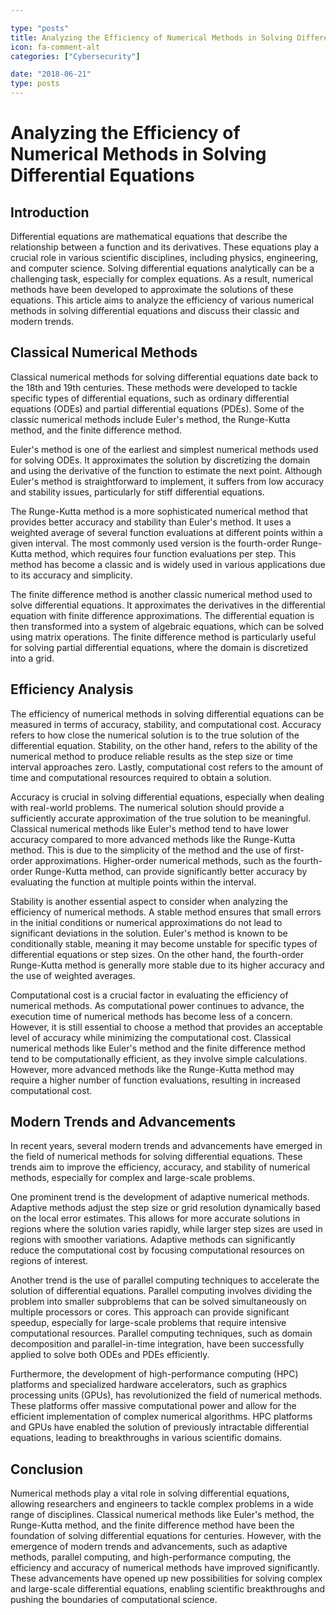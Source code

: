 ```yaml
---

type: "posts"
title: Analyzing the Efficiency of Numerical Methods in Solving Differential Equations
icon: fa-comment-alt
categories: ["Cybersecurity"]

date: "2018-06-21"
type: posts
---
```



# Analyzing the Efficiency of Numerical Methods in Solving Differential Equations

## Introduction

Differential equations are mathematical equations that describe the relationship between a function and its derivatives. These equations play a crucial role in various scientific disciplines, including physics, engineering, and computer science. Solving differential equations analytically can be a challenging task, especially for complex equations. As a result, numerical methods have been developed to approximate the solutions of these equations. This article aims to analyze the efficiency of various numerical methods in solving differential equations and discuss their classic and modern trends.

## Classical Numerical Methods

Classical numerical methods for solving differential equations date back to the 18th and 19th centuries. These methods were developed to tackle specific types of differential equations, such as ordinary differential equations (ODEs) and partial differential equations (PDEs). Some of the classic numerical methods include Euler's method, the Runge-Kutta method, and the finite difference method.

Euler's method is one of the earliest and simplest numerical methods used for solving ODEs. It approximates the solution by discretizing the domain and using the derivative of the function to estimate the next point. Although Euler's method is straightforward to implement, it suffers from low accuracy and stability issues, particularly for stiff differential equations.

The Runge-Kutta method is a more sophisticated numerical method that provides better accuracy and stability than Euler's method. It uses a weighted average of several function evaluations at different points within a given interval. The most commonly used version is the fourth-order Runge-Kutta method, which requires four function evaluations per step. This method has become a classic and is widely used in various applications due to its accuracy and simplicity.

The finite difference method is another classic numerical method used to solve differential equations. It approximates the derivatives in the differential equation with finite difference approximations. The differential equation is then transformed into a system of algebraic equations, which can be solved using matrix operations. The finite difference method is particularly useful for solving partial differential equations, where the domain is discretized into a grid.

## Efficiency Analysis

The efficiency of numerical methods in solving differential equations can be measured in terms of accuracy, stability, and computational cost. Accuracy refers to how close the numerical solution is to the true solution of the differential equation. Stability, on the other hand, refers to the ability of the numerical method to produce reliable results as the step size or time interval approaches zero. Lastly, computational cost refers to the amount of time and computational resources required to obtain a solution.

Accuracy is crucial in solving differential equations, especially when dealing with real-world problems. The numerical solution should provide a sufficiently accurate approximation of the true solution to be meaningful. Classical numerical methods like Euler's method tend to have lower accuracy compared to more advanced methods like the Runge-Kutta method. This is due to the simplicity of the method and the use of first-order approximations. Higher-order numerical methods, such as the fourth-order Runge-Kutta method, can provide significantly better accuracy by evaluating the function at multiple points within the interval.

Stability is another essential aspect to consider when analyzing the efficiency of numerical methods. A stable method ensures that small errors in the initial conditions or numerical approximations do not lead to significant deviations in the solution. Euler's method is known to be conditionally stable, meaning it may become unstable for specific types of differential equations or step sizes. On the other hand, the fourth-order Runge-Kutta method is generally more stable due to its higher accuracy and the use of weighted averages.

Computational cost is a crucial factor in evaluating the efficiency of numerical methods. As computational power continues to advance, the execution time of numerical methods has become less of a concern. However, it is still essential to choose a method that provides an acceptable level of accuracy while minimizing the computational cost. Classical numerical methods like Euler's method and the finite difference method tend to be computationally efficient, as they involve simple calculations. However, more advanced methods like the Runge-Kutta method may require a higher number of function evaluations, resulting in increased computational cost.

## Modern Trends and Advancements

In recent years, several modern trends and advancements have emerged in the field of numerical methods for solving differential equations. These trends aim to improve the efficiency, accuracy, and stability of numerical methods, especially for complex and large-scale problems.

One prominent trend is the development of adaptive numerical methods. Adaptive methods adjust the step size or grid resolution dynamically based on the local error estimates. This allows for more accurate solutions in regions where the solution varies rapidly, while larger step sizes are used in regions with smoother variations. Adaptive methods can significantly reduce the computational cost by focusing computational resources on regions of interest.

Another trend is the use of parallel computing techniques to accelerate the solution of differential equations. Parallel computing involves dividing the problem into smaller subproblems that can be solved simultaneously on multiple processors or cores. This approach can provide significant speedup, especially for large-scale problems that require intensive computational resources. Parallel computing techniques, such as domain decomposition and parallel-in-time integration, have been successfully applied to solve both ODEs and PDEs efficiently.

Furthermore, the development of high-performance computing (HPC) platforms and specialized hardware accelerators, such as graphics processing units (GPUs), has revolutionized the field of numerical methods. These platforms offer massive computational power and allow for the efficient implementation of complex numerical algorithms. HPC platforms and GPUs have enabled the solution of previously intractable differential equations, leading to breakthroughs in various scientific domains.

## Conclusion

Numerical methods play a vital role in solving differential equations, allowing researchers and engineers to tackle complex problems in a wide range of disciplines. Classical numerical methods like Euler's method, the Runge-Kutta method, and the finite difference method have been the foundation of solving differential equations for centuries. However, with the emergence of modern trends and advancements, such as adaptive methods, parallel computing, and high-performance computing, the efficiency and accuracy of numerical methods have improved significantly. These advancements have opened up new possibilities for solving complex and large-scale differential equations, enabling scientific breakthroughs and pushing the boundaries of computational science.
